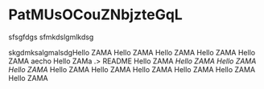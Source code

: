 # PatMUsOCouZNbjzteGqL
sfsgfdgs
sfmkdslgmlkdsg


skgdmksalgmalsdgHello ZAMA
Hello ZAMA
Hello ZAMA
Hello ZAMA
Hello ZAMA
aecho Hello ZAMa .> README
Hello ZAMA
*Hello ZAMA*
*Hello ZAMA*
*Hello ZAMA*
Hello ZAMA
Hello ZAMA
Hello ZAMA
Hello ZAMA
Hello ZAMA
Hello ZAMA
